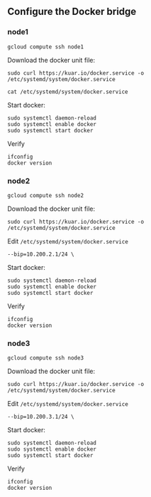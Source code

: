 ## Configure the Docker bridge


### node1

```
gcloud compute ssh node1
```

Download the docker unit file:

```
sudo curl https://kuar.io/docker.service -o /etc/systemd/system/docker.service
```

```
cat /etc/systemd/system/docker.service
```

Start docker:

```
sudo systemctl daemon-reload
sudo systemctl enable docker
sudo systemctl start docker
```

Verify

```
ifconfig
docker version
```

### node2

```
gcloud compute ssh node2
```

Download the docker unit file:

```
sudo curl https://kuar.io/docker.service -o /etc/systemd/system/docker.service
```

Edit `/etc/systemd/system/docker.service`

```
--bip=10.200.2.1/24 \
```

Start docker:

```
sudo systemctl daemon-reload
sudo systemctl enable docker
sudo systemctl start docker
```

Verify

```
ifconfig
docker version
```

### node3

```
gcloud compute ssh node3
```

Download the docker unit file:

```
sudo curl https://kuar.io/docker.service -o /etc/systemd/system/docker.service
```

Edit `/etc/systemd/system/docker.service`

```
--bip=10.200.3.1/24 \
```

Start docker:

```
sudo systemctl daemon-reload
sudo systemctl enable docker
sudo systemctl start docker
```

Verify

```
ifconfig
docker version
```
